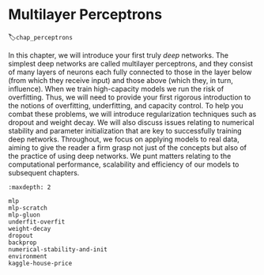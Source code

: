 # Multilayer Perceptrons
:label:`chap_perceptrons`

In this chapter, we will introduce your first truly *deep* networks.
The simplest deep networks are called multilayer perceptrons,
and they consist of many layers of neurons
each fully connected to those in the layer below
(from which they receive input)
and those above (which they, in turn, influence).
When we train high-capacity models we run the risk of overfitting.
Thus, we will need to provide your first rigorous introduction
to the notions of overfitting, underfitting, and capacity control.
To help you combat these problems,
we will introduce regularization techniques such as dropout and weight decay.
We will also discuss issues relating to numerical stability and parameter initialization that are key to successfully training deep networks.
Throughout, we focus on applying models to real data,
aiming to give the reader a firm grasp not just of the concepts
but also of the practice of using deep networks.
We punt matters relating to the computational performance,
scalability and efficiency of our models to subsequent chapters.

```toc
:maxdepth: 2

mlp
mlp-scratch
mlp-gluon
underfit-overfit
weight-decay
dropout
backprop
numerical-stability-and-init
environment
kaggle-house-price
```